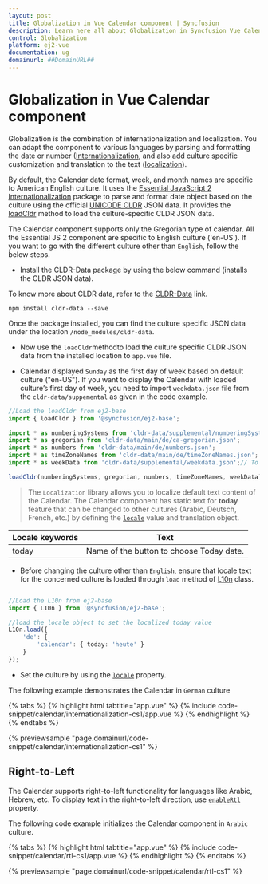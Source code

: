 ```yaml
---
layout: post
title: Globalization in Vue Calendar component | Syncfusion
description: Learn here all about Globalization in Syncfusion Vue Calendar component of Syncfusion Essential JS 2 and more.
control: Globalization 
platform: ej2-vue
documentation: ug
domainurl: ##DomainURL##
---
```


# Globalization in Vue Calendar component

Globalization is the combination of internationalization and localization. You can adapt the component to various languages by parsing and formatting the date or number ([Internationalization](../common/internationalization/), and also add culture specific customization and translation to the text ([localization](../common/localization/)).

By default, the Calendar date format, week, and month names are specific to American English culture. It uses the [Essential JavaScript 2 Internationalization](../common/internationalization/) package to parse and format date object based on the culture using the official [UNICODE CLDR](https://cldr.unicode.org/)  JSON data. It provides the [loadCldr](../common/internationalization/#loading-culture-data) method to load the culture-specific CLDR JSON data.

The Calendar component supports only the Gregorian type of calendar. All the Essential JS 2 component are specific to English culture ('en-US').
If you want to go with the different culture other than `English`, follow the below steps.

* Install the CLDR-Data package by using the below command (installs the CLDR JSON data).

To know more about CLDR data, refer to the [CLDR-Data](https://cldr.unicode.org/index/cldr-spec/cldr-json-bindings) link.

```
npm install cldr-data --save
```

Once the package installed, you can find the culture specific JSON data under the location `/node_modules/cldr-data`.

* Now use the `loadCldr`methodto load the culture specific CLDR JSON data from the installed location to `app.vue` file.

* Calendar displayed `Sunday` as the first day of week based on default culture ("en-US"). If you want to display the Calendar with loaded culture’s first day of week, you need to import `weekdata.json` file from the `cldr-data/suppemental` as given in the code example.

```ts
//Load the loadCldr from ej2-base
import { loadCldr } from '@syncfusion/ej2-base';

import * as numberingSystems from 'cldr-data/supplemental/numberingSystems.json';
import * as gregorian from 'cldr-data/main/de/ca-gregorian.json';
import * as numbers from 'cldr-data/main/de/numbers.json';
import * as timeZoneNames from 'cldr-data/main/de/timeZoneNames.json';
import * as weekData from 'cldr-data/supplemental/weekdata.json';// To load the culture based first day of week

loadCldr(numberingSystems, gregorian, numbers, timeZoneNames, weekData);
```

> The `Localization` library allows you to localize default text content of the Calendar. The Calendar component has static text for  **today** feature that can be changed to other cultures (Arabic, Deutsch, French, etc.) by defining the [`locale`](https://ej2.syncfusion.com/vue/documentation/api/calendar#locale) value and translation object.

Locale keywords |Text
-----|-----
today | Name of the button to choose Today date.

* Before changing the culture other than `English`, ensure that locale text for the concerned culture is loaded through `load` method of
[L10n](https://ej2.syncfusion.com/documentation/api/base/l10n#load) class.

```ts

//Load the L10n from ej2-base
import { L10n } from '@syncfusion/ej2-base';

//load the locale object to set the localized today value
L10n.load({
    'de': {
        'calendar': { today: 'heute' }
    }
});
```

* Set the culture by using the [`locale`](https://ej2.syncfusion.com/vue/documentation/api/calendar#locale) property.

The following example demonstrates the Calendar in `German` culture

{% tabs %}
{% highlight html tabtitle="app.vue" %}
{% include code-snippet/calendar/internationalization-cs1/app.vue %}
{% endhighlight %}
{% endtabs %}
        
{% previewsample "page.domainurl/code-snippet/calendar/internationalization-cs1" %}

## Right-to-Left

The Calendar supports right-to-left functionality for languages like Arabic,  Hebrew, etc. To display text in the right-to-left direction, use
 [`enableRtl`](https://ej2.syncfusion.com/vue/documentation/api/calendar#enablertl) property.

The following code example initializes the Calendar component in `Arabic` culture.

{% tabs %}
{% highlight html tabtitle="app.vue" %}
{% include code-snippet/calendar/rtl-cs1/app.vue %}
{% endhighlight %}
{% endtabs %}
        
{% previewsample "page.domainurl/code-snippet/calendar/rtl-cs1" %}
